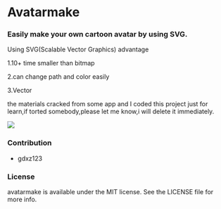 # Avatarmake

### Easily make your own cartoon avatar by using SVG.

Using SVG(Scalable Vector Graphics) advantage

1.10+ time smaller than bitmap

2.can change path and color easily

3.Vector

the materials cracked from some app and I coded this project just for learn,if torted somebody,please let me know,i will delete it immediately.

![](https://img-blog.csdnimg.cn/2018120617524868.jpg)

### Contribution
- gdxz123

### License
avatarmake is available under the MIT license. See the LICENSE file for more info.
